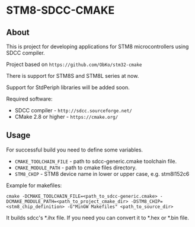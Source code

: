 # STM8-SDCC-CMAKE

## About

This is project for developing applications for STM8 microcontrollers using SDCC compiler.

Project based on `https://github.com/ObKo/stm32-cmake`


There is support for STM8S and STM8L series at now.

Support for StdPeriph libraries will be added soon.

Required software:

* SDCC compiler - `http://sdcc.sourceforge.net/`
* CMake 2.8 or higher - `https://cmake.org/`


## Usage

For successful build you need to define some variables.

* `CMAKE_TOOLCHAIN_FILE` - path to sdcc-generic.cmake toolchain file.
* `CMAKE_MODULE_PATH` - path to cmake files directory.
* `STM8_CHIP` - STM8 device name in lower or upper case, e.g. stm8l152c6


Example for makefiles:
	
	cmake -DCMAKE_TOOLCHAIN_FILE=<path_to_sdcc-generic.cmake> -DCMAKE_MODULE_PATH=<path_to_project_cmake_dir> -DSTM8_CHIP=<stm8_chip_definition> -G"MinGW Makefiles" <path_to_source_dir>


It builds sdcc's *.ihx file. If you need you can convert it to *.hex or *.bin file.
